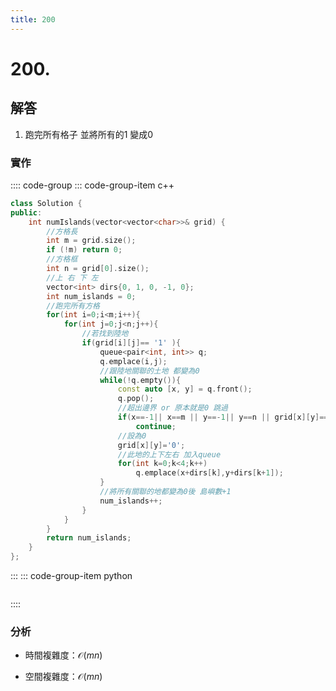 ```yaml
---
title: 200
---
```


# 200.  
## 解答
1. 跑完所有格子 並將所有的1 變成0     

### 實作

:::: code-group
::: code-group-item c++

``` cpp
class Solution {
public:
    int numIslands(vector<vector<char>>& grid) {
        //方格長
        int m = grid.size();
        if (!m) return 0;
        //方格框
        int n = grid[0].size();
        //上 右 下 左
        vector<int> dirs{0, 1, 0, -1, 0};
        int num_islands = 0;
        //跑完所有方格
        for(int i=0;i<m;i++){
            for(int j=0;j<n;j++){
                //若找到陸地
                if(grid[i][j]== '1' ){
                    queue<pair<int, int>> q;
                    q.emplace(i,j);
                    //跟陸地關聯的土地 都變為0
                    while(!q.empty()){
                        const auto [x, y] = q.front();
                        q.pop();
                        //超出邊界 or 原本就是0 跳過
                        if(x==-1|| x==m || y==-1|| y==n || grid[x][y]=='0')
                            continue;
                        //設為0
                        grid[x][y]='0';
                        //此地的上下左右 加入queue
                        for(int k=0;k<4;k++)    
                            q.emplace(x+dirs[k],y+dirs[k+1]);
                    }
                    //將所有關聯的地都變為0後 島嶼數+1
                    num_islands++;
                }
            }
        }
        return num_islands;
    }
};


```

:::
::: code-group-item python

``` python

```
::::

### 分析
- 時間複雜度：$\mathcal{O}(mn)$
  
- 空間複雜度：$\mathcal{O}(mn)$

